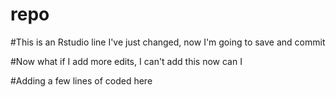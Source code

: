 # repo

#This is an Rstudio line I've just changed, now I'm going to save and commit

#Now what if I add more edits, I can't add this now can I


#Adding a few lines of coded here